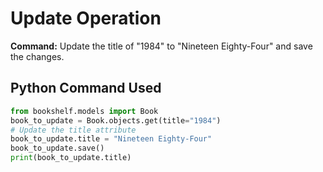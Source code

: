# Update Operation

**Command:** Update the title of "1984" to "Nineteen Eighty-Four" and save the changes.

## Python Command Used
```python
from bookshelf.models import Book
book_to_update = Book.objects.get(title="1984")
# Update the title attribute
book_to_update.title = "Nineteen Eighty-Four"
book_to_update.save()
print(book_to_update.title)

